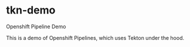 # tkn-demo
Openshift Pipeline Demo

This is a demo of Openshift Pipelines, which uses Tekton under the hood.
